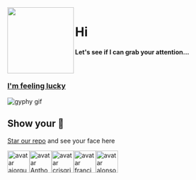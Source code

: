 <img align="left" height="150" src="https://user-images.githubusercontent.com/5083214/156877684-70d66b18-8bc3-46c2-8979-c2725767fd69.gif">

# Hi
#### Let's see if I can grab your attention...

<br/>

### [I'm feeling lucky](https://fct5mvs0s5.execute-api.us-east-2.amazonaws.com)
![gyphy gif](https://media4.giphy.com/media/l2QDTvY9Pg7yTUvXa/giphy.gif?cid=bfae7322zulx5kelfpfvwp1j3c7f5koy5lj0qp006dr31nwd&rid=giphy.gif&ct=g)

## Show your 💓 
[Star our repo](https://github.com/ajorquera/ajorquera) and see your face here

<img alt="avatar ajorquera" src="https://avatars.githubusercontent.com/u/5083214?v=4" height="50" /><img alt="avatar Anthobetto" src="https://avatars.githubusercontent.com/u/64795591?v=4" height="50" /><img alt="avatar crisgrim" src="https://avatars.githubusercontent.com/u/7805193?v=4" height="50" /><img alt="avatar francjpd" src="https://avatars.githubusercontent.com/u/3185336?v=4" height="50" /><img alt="avatar alonsofdez23" src="https://avatars.githubusercontent.com/u/1103229?v=4" height="50" />
